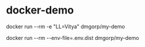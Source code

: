 # docker-demo

docker run --rm -e "LL=Vitya" dmgorp/my-demo

docker run --rm --env-file=.env.dist dmgorp/my-demo
